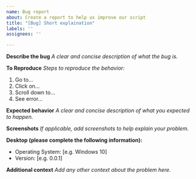 ```yaml
---
name: Bug report
about: Create a report to help us improve our script
title: "[Bug] Short explaination"
labels: ''
assignees: ''

---
```


**Describe the bug**
_A clear and concise description of what the bug is._

**To Reproduce**
_Steps to reproduce the behavior:_

1. Go to…
1. Click on…
1. Scroll down to…
1. See error…

**Expected behavior**
_A clear and concise description of what you expected to happen._

**Screenshots**
_If applicable, add screenshots to help explain your problem._

**Desktop (please complete the following information):**

- Operating System: [e.g. Windows 10]
- Version: [e.g. 0.0.1]

**Additional context**
_Add any other context about the problem here._
